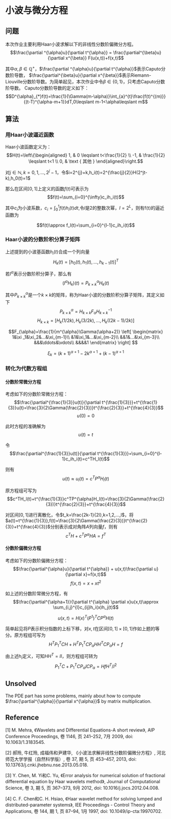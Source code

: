 #   小波与微分方程
##  问题
本次作业主要利用Haar小波求解以下的非线性分数阶偏微分方程。
$$\frac{\partial ^{\alpha}u}{\partial t^{\alpha}} = \frac{\partial^{\beta}u}{\partial x^{\beta}} F(u(x,t))+f(x,t)$$

其中$\alpha,\beta \in \mathbb{Q} ^{+}$，$\frac{\partial ^{\alpha}u}{\partial t^{\alpha}}$表示Caputo分数阶导数，
$\frac{\partial^{\beta}u}{\partial x^{\beta}}$表示Riemann-Liouville分数阶导数。为简单起见，本次作业中令$\beta \in \{0,1\}$，只考虑Caputo分数阶导数。
Caputo分数阶导数的定义如下：
$$D^{\alpha}_{*}f(t)=\frac{1}{\Gamma(m-\alpha)}\int_{a}^{t}\frac{f(t)^{(m)}}{(t-T)^{\alpha-m+1}}dT,0\leqslant m-1<\alpha\leqslant m$$
##  算法
### 用Haar小波逼近函数
Haar小波函数定义为：
$$H(t)=\left\{\begin{aligned}
    1, & 0 \leqslant t<\frac{1}{2} \\
    -1, & \frac{1}{2} \leqslant t<1 \\
    0, & \text { 其他 }
\end{aligned}\right.$$

对$j \in \mathbb{N},k=0,1,...,2^{j}-1$，令$i=2^{j}+k,h_i(t)=2^{\frac{j}{2}}H(2^jt-k),h_0(t)=1$

那么在区间$[0,1]$上定义的函数$f(t)$可表示为
$$f(t)=\sum_{i=0}^{\infty}c_ih_i(t)$$

其中$c_i$为小波系数，$c_i=\int_{0}^{1}f(t)h_i(t)dt$,令$l$是2的整数次幂，$l=2^L$，则有f(t)的逼近函数为

$$f(t)\approx f_l(t)=\sum_{i=0}^{l-1}c_ih_i(t)$$

### Haar小波的分数阶积分算子矩阵
上述提到的小波基函数$h_i(t)$合成一个列向量
$$H_k(t)=[h_0(t),h_1(t),...,h_{k-1}(t)]^T$$

若$I^{\alpha}$表示分数阶积分算子，那么有
$$(I^{\alpha}H_k)(t)=P^{\alpha}_{k\times k}H_k(t)$$

其中$P^{\alpha}_{k\times k}$是一个$k\times k$的矩阵，称为Haar小波的分数阶积分算子矩阵，其定义如下
$$P^{\alpha}_{k\times k}=H_{k\times k}F_{\alpha}H^{-1}_{k\times k}$$
$$H_{k\times k}=[H_k(1/2k),H_k(3/2k),...,H_k((2k-1)/2k)]$$

$$F_{\alpha}=\frac{1}{m^{\alpha}\Gamma(\alpha+2)}
\left[
\begin{matrix}    
    1&\xi _1&\xi_2&...&\xi_{m-1}\\
    &1&\xi_1&...&\xi_{m-2}\\
    &&1&...&\xi_{m-3}\\
    &&&\ddots&\vdots\\
    &&&&1    
\end{matrix}
\right]
$$

$$\xi_k=(k+1)^{\alpha+1}-2k^{\alpha+1}+(k-1)^{\alpha+1}$$

### 转化为代数方程组
####    分数阶常微分方程
考虑如下的分数阶常微分方程：
$$\frac{\partial^{\frac{1}{3}}u(t)}{\partial t^{\frac{1}{3}}}+t^{\frac{1}{3}}u(t)=\frac{3}{2\Gamma(\frac{2}{3})}t^{\frac{2}{3}}+t^{\frac{4}{3}}$$
$$u(0)=0$$

此时方程的准确解为
$$u(t)=t$$

令
$$\frac{\partial^{\frac{1}{3}}u(t)}{\partial t^{\frac{1}{3}}}=\sum_{i=0}^{l-1}c_ih_i(t)=c^TH_l(t)$$

则有
$$u(t)\approx u_l(t)=c^TP^{\alpha}H_l(t)$$

原方程组可写为
$$c^TH_l(t)+t^{\frac{1}{3}}c^TP^{\alpha}H_l(t)=\frac{3}{2\Gamma(\frac{2}{3})}t^{\frac{2}{3}}+t^{\frac{4}{3}}$$

对区间$[0,1]$进行离散化，令$t_k=\frac{2k-1}{2l},k=1,2,...,l$，将$a(t)=t^{\frac{1}{3}},f(t)=\frac{3}{2\Gamma(\frac{2}{3})}t^{\frac{2}{3}}+t^{\frac{4}{3}}$分别表示成对角阵$A$列向量$f$，则有
$$c^TH+c^TP^{\alpha}HA=f^T$$
####    分数阶偏微分方程
考虑如下的分数阶偏微分方程：
$$\frac{\partial^{\alpha}u}{\partial t^{\alpha}} + u(x,t)\frac{\partial u}{\partial x}=f(x,t)$$
$$f(x,t)=x+xt^2$$

如上述的分数阶常微分方程，有
$$\frac{\partial^{\alpha+1}}{\partial t^{\alpha} \partial x}u(x,t)\approx \sum_{i,j}^{l}c_{ij}h_i(x)h_j(t)$$

$$u(x,t)=H(x)^T(P^1)^TCP^{\alpha}H(t)$$

简单起见将$P$表示积分指数的上标下移，对$x,t$在区间$[0,1]\times [0,1]$作如上题的等分。原方程组可写为
$$H^TP^T_{1}CH+H^TP^T_1CP_{\alpha}H H^TCP_{\alpha}H= f$$

由上述$h_i$定义，可知$HH^T=lI$，则方程组可转为
$$P^T_{1}C+P^T_1CP_{\alpha}lCP_{\alpha}=H fH^T/l^2$$

## Unsolved
The PDE part has some problems, mainly about how to compute $\frac{\partial^{\alpha}}{\partial x^{\alpha}}$ by matrix multiplication.

##  Reference
[1] M. Mehra, 《Wavelets and Differential Equations-A short review》, AIP Conference Proceedings, 卷 1146, 页 241–252, 7月 2009, doi: 10.1063/1.3183545.

[2] 郝玲, 牛红玲, 成福伟和尹建华, 《小波法求解非线性分数阶偏微分方程》, 河北师范大学学报（自然科学版）, 卷 37, 期 5, 页 453–457, 2013, doi: 10.13763/j.cnki.jhebnu.nse.2013.05.018.

[3] Y. Chen, M. Yi和C. Yu, 《Error analysis for numerical solution of fractional differential equation by Haar wavelets method》, Journal of Computational Science, 卷 3, 期 5, 页 367–373, 9月 2012, doi: 10.1016/j.jocs.2012.04.008.

[4] C. F. Chen和C. H. Hsiao, 《Haar wavelet method for solving lumped and distributed-parameter systems》, IEE Proceedings - Control Theory and Applications, 卷 144, 期 1, 页 87–94, 1月 1997, doi: 10.1049/ip-cta:19970702.

